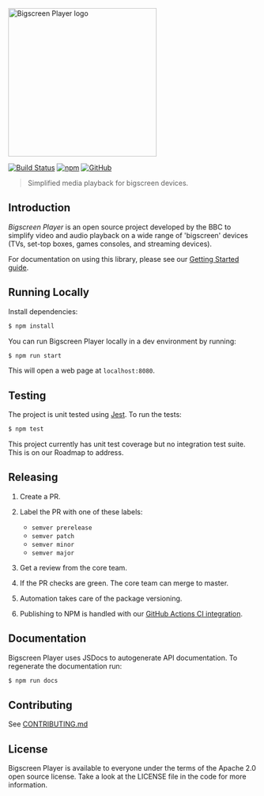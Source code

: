 <img src="https://user-images.githubusercontent.com/6772464/124460623-7f3d9d80-dd87-11eb-9833-456c9f20bab7.png" width="300" alt="Bigscreen Player logo"/>   

[![Build Status](https://github.com/bbc/bigscreen-player/actions/workflows/pull-requests.yml/badge.svg)](https://github.com/bbc/bigscreen-player/actions/workflows/npm-publish.yml) [![npm](https://img.shields.io/npm/v/bigscreen-player)](https://www.npmjs.com/package/bigscreen-player) [![GitHub](https://img.shields.io/github/license/bbc/bigscreen-player)](https://github.com/bbc/bigscreen-player/blob/master/LICENSE)

> Simplified media playback for bigscreen devices.

## Introduction

*Bigscreen Player* is an open source project developed by the BBC to simplify video and audio playback on a wide range of 'bigscreen' devices (TVs, set-top boxes, games consoles, and streaming devices).

For documentation on using this library, please see our [Getting Started guide](https://bbc.github.io/bigscreen-player/api/tutorial-Getting%20Started.html).

## Running Locally

Install dependencies:
```bash
$ npm install
```

You can run Bigscreen Player locally in a dev environment by running:
```bash
$ npm run start
```

This will open a web page at `localhost:8080`.

## Testing

The project is unit tested using [Jest](https://jestjs.io/). To run the tests:
```bash
$ npm test
```
This project currently has unit test coverage but no integration test suite. This is on our Roadmap to address.

## Releasing

1. Create a PR.
2. Label the PR with one of these labels: 
    - `semver prerelease` 
    - `semver patch`
    - `semver minor`
    - `semver major`

3. Get a review from the core team.
4. If the PR checks are green. The core team can merge to master.
5. Automation takes care of the package versioning.
6. Publishing to NPM is handled with our [GitHub Actions CI integration](https://github.com/bbc/bigscreen-player/blob/master/.github/workflows/npm-publish.yml).

## Documentation

Bigscreen Player uses JSDocs to autogenerate API documentation. To regenerate the documentation run:
```bash
$ npm run docs
```

## Contributing

See [CONTRIBUTING.md](CONTRIBUTING.md)

## License

Bigscreen Player is available to everyone under the terms of the Apache 2.0 open source license. Take a look at the LICENSE file in the code for more information.
